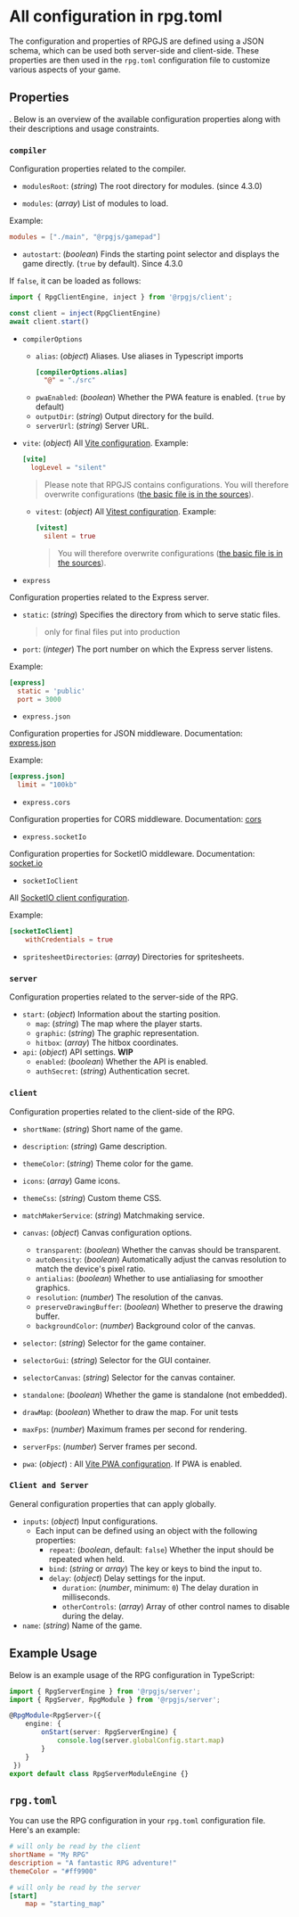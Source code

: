 # All configuration in rpg.toml

The configuration and properties of RPGJS are defined using a JSON schema, which can be used both server-side and client-side. These properties are then used in the `rpg.toml` configuration file to customize various aspects of your game.

## Properties

. Below is an overview of the available configuration properties along with their descriptions and usage constraints.

### `compiler`

Configuration properties related to the compiler.

- `modulesRoot`: (*string*) The root directory for modules. (since 4.3.0)

- `modules`: (*array*) List of modules to load.

Example:

```toml
modules = ["./main", "@rpgjs/gamepad"]
```

- `autostart`: (*boolean*) Finds the starting point selector and displays the game directly. (`true` by default). Since 4.3.0

If `false`, it can be loaded as follows:

```ts
import { RpgClientEngine, inject } from '@rpgjs/client';

const client = inject(RpgClientEngine)
await client.start()
```

- `compilerOptions`
  - `alias`: (*object*) Aliases. Use aliases in Typescript imports
    ```toml
    [compilerOptions.alias]
      "@" = "./src"
    ```
  - `pwaEnabled`: (*boolean*) Whether the PWA feature is enabled. (`true` by default)
  - `outputDir`: (*string*) Output directory for the build.
  - `serverUrl`: (*string*) Server URL.

- `vite`: (*object*) All [Vite configuration](https://vitejs.dev/config/). Example:
    ```toml
    [vite]
      logLevel = "silent"
    ```
    > Please note that RPGJS contains configurations. You will therefore overwrite configurations ([the basic file is in the sources]([https://github.com/RSamaium/RPG-JS/blob/v4/packages/compiler/src/build/client-config.ts#L335])).

  - `vitest`: (*object*) All [Vitest configuration](https://vitest.dev/config/). Example:
    ```toml
    [vitest]
      silent = true
    ```
    >  You will therefore overwrite configurations ([the basic file is in the sources]([https://github.com/RSamaium/RPG-JS/blob/v4/packages/compiler/src/test/vitest.config.ts#L36])).

- `express`

Configuration properties related to the Express server.

- `static`: (*string*) Specifies the directory from which to serve static files.
  > only for final files put into production
- `port`: (*integer*) The port number on which the Express server listens.

Example:

```toml
[express]
  static = 'public'
  port = 3000
```

- `express.json`

Configuration properties for JSON middleware. Documentation: [express.json](https://expressjs.com/en/api.html#express.json)

Example:

```toml
[express.json]
  limit = "100kb"
```

- `express.cors`

Configuration properties for CORS middleware. Documentation: [cors](https://expressjs.com/en/resources/middleware/cors.html)

- `express.socketIo`

Configuration properties for SocketIO middleware. Documentation: [socket.io](https://socket.io/docs/v4/server-initialization/)

-  `socketIoClient`

All [SocketIO client configuration](https://socket.io/docs/v4/client-initialization/).

Example:

```toml
[socketIoClient]
    withCredentials = true
```

- `spritesheetDirectories`: (*array*) Directories for spritesheets.

### `server`

Configuration properties related to the server-side of the RPG.

- `start`: (*object*) Information about the starting position.
  - `map`: (*string*) The map where the player starts.
  - `graphic`: (*string*) The graphic representation.
  - `hitbox`: (*array*) The hitbox coordinates.
- `api`: (*object*) API settings. **WIP**
  - `enabled`: (*boolean*) Whether the API is enabled.
  - `authSecret`: (*string*) Authentication secret.

### `client`

Configuration properties related to the client-side of the RPG.

- `shortName`: (*string*) Short name of the game.
- `description`: (*string*) Game description.
- `themeColor`: (*string*) Theme color for the game.
- `icons`: (*array*) Game icons.
- `themeCss`: (*string*) Custom theme CSS.
- `matchMakerService`: (*string*) Matchmaking service.

- `canvas`: (*object*) Canvas configuration options.
  - `transparent`: (*boolean*) Whether the canvas should be transparent.
  - `autoDensity`: (*boolean*) Automatically adjust the canvas resolution to match the device's pixel ratio.
  - `antialias`: (*boolean*) Whether to use antialiasing for smoother graphics.
  - `resolution`: (*number*) The resolution of the canvas.
  - `preserveDrawingBuffer`: (*boolean*) Whether to preserve the drawing buffer.
  - `backgroundColor`: (*number*) Background color of the canvas.

- `selector`: (*string*) Selector for the game container.
- `selectorGui`: (*string*) Selector for the GUI container.
- `selectorCanvas`: (*string*) Selector for the canvas container.
- `standalone`: (*boolean*) Whether the game is standalone (not embedded).
- `drawMap`: (*boolean*) Whether to draw the map. For unit tests
- `maxFps`: (*number*) Maximum frames per second for rendering.
- `serverFps`: (*number*) Server frames per second.
- `pwa`: (*object*) : All [Vite PWA configuration](https://vite-pwa-org.netlify.app). If PWA is enabled.

### `Client and Server`

General configuration properties that can apply globally.

- `inputs`: (*object*) Input configurations.
  - Each input can be defined using an object with the following properties:
    - `repeat`: (*boolean*, default: `false`) Whether the input should be repeated when held.
    - `bind`: (*string* or *array*) The key or keys to bind the input to.
    - `delay`: (*object*) Delay settings for the input.
      - `duration`: (*number*, minimum: `0`) The delay duration in milliseconds.
      - `otherControls`: (*array*) Array of other control names to disable during the delay.
- `name`: (*string*) Name of the game.

## Example Usage

Below is an example usage of the RPG configuration in TypeScript:

```ts
import { RpgServerEngine } from '@rpgjs/server';
import { RpgServer, RpgModule } from '@rpgjs/server';

@RpgModule<RpgServer>({
    engine: {
        onStart(server: RpgServerEngine) {
            console.log(server.globalConfig.start.map)
        }
    }
 })
export default class RpgServerModuleEngine {}
```


## `rpg.toml`

You can use the RPG configuration in your `rpg.toml` configuration file. Here's an example:

```toml
# will only be read by the client
shortName = "My RPG"
description = "A fantastic RPG adventure!"
themeColor = "#ff9900"

# will only be read by the server
[start]
    map = "starting_map" 
```